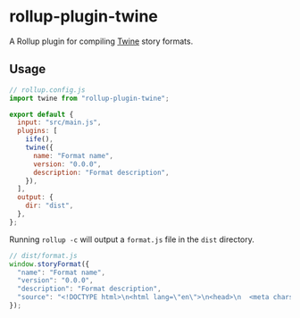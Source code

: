 # rollup-plugin-twine

A Rollup plugin for compiling [Twine](https://twinery.org/) story formats.

## Usage

```js
// rollup.config.js
import twine from "rollup-plugin-twine";

export default {
  input: "src/main.js",
  plugins: [
    iife(),
    twine({
      name: "Format name",
      version: "0.0.0",
      description: "Format description",
    }),
  ],
  output: {
    dir: "dist",
  },
};
```

Running `rollup -c` will output a `format.js` file in the `dist` directory.

```js
// dist/format.js
window.storyFormat({
  "name": "Format name",
  "version": "0.0.0",
  "description": "Format description",
  "source": "<!DOCTYPE html>\n<html lang=\"en\">\n<head>\n  <meta charset=\"UTF-8\">\n  <meta name=\"viewport\" content=\"width=device-width, initial-scale=1.0\">\n  <title>{{STORY_NAME}}</title>\n</head>\n<body>\n  {{STORY_DATA}}\n  <script>\n    !function(){\"use strict\";console.log(\"hello\")}();\n  </script>\n</body>\n</html>"
});
```